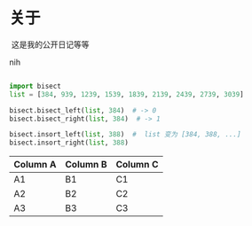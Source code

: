 关于
========
 ​
 这是我的公开日记等等

 nih

```python

import bisect
list = [384, 939, 1239, 1539, 1839, 2139, 2439, 2739, 3039]

bisect.bisect_left(list, 384)  # -> 0
bisect.bisect_right(list, 384)  # -> 1

bisect.insort_left(list, 388)  #  list 变为 [384, 388, ...]
bisect.insort_right(list, 388) 
```


Column A | Column B | Column C
---------|----------|---------
 A1 | B1 | C1
 A2 | B2 | C2
 A3 | B3 | C3